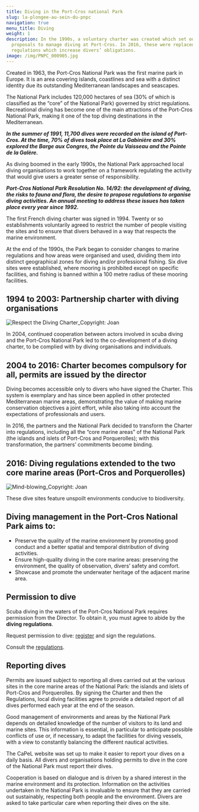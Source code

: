 ```yaml
---
title: Diving in the Port-Cros national Park
slug: la-plongee-au-sein-du-pnpc
navigation: true
menu_title: Diving
weight: 1
description: In the 1990s, a voluntary charter was created which set out
  proposals to manage diving at Port-Cros. In 2016, these were replaced with
  regulations which increase divers’ obligations.
image: /img/PNPC_000905.jpg
---
```

Created in 1963, the Port-Cros National Park was the first marine park in Europe. It is an area covering islands, coastlines and sea with a distinct identity due its outstanding Mediterranean landscapes and seascapes. 

The National Park includes 120,000 hectares of sea (30% of which is classified as the “core” of the National Park) governed by strict regulations. Recreational diving has become one of the main attractions of the Port-Cros National Park, making it one of the top diving destinations in the Mediterranean. 

***In the summer of 1991, 11,700 dives were recorded on the island of Port-Cros. At the time, 70% of dives took place at La Gabinière and 30% explored the Barge aux Congres, the Pointe du Vaisseau and the Pointe de la Galère.***

As diving boomed in the early 1990s, the National Park approached local diving organisations to work together on a framework regulating the activity that would give users a greater sense of responsibility.

***Port-Cros National Park Resolution No. 14/92: the development of diving, the risks to fauna and flora, the desire to propose regulations to organise diving activities. An annual meeting to address these issues has taken place every year since 1992.***

The first French diving charter was signed in 1994. Twenty or so establishments voluntarily agreed to restrict the number of people visiting the sites and to ensure that divers behaved in a way that respects the marine environment.

At the end of the 1990s, the Park began to consider changes to marine regulations and how areas were organised and used, dividing them into distinct geographical zones for diving and/or professional fishing. Six dive sites were established, where mooring is prohibited except on specific facilities, and fishing is banned within a 100 metre radius of these mooring facilities.

## 1994 to 2003: Partnership charter with diving organisations

![](/img/PNPC_000912_2.jpg "Respect the Diving Charter_Copyright: Joan")

In 2004, continued cooperation between actors involved in scuba diving and the Port-Cros National Park led to the co-development of a diving charter, to be complied with by diving organisations and individuals. 

## 2004 to 2016: Charter becomes compulsory for all, permits are issued by the director

Diving becomes accessible only to divers who have signed the Charter. This system is exemplary and has since been applied in other protected Mediterranean marine areas, demonstrating the value of making marine conservation objectives a joint effort, while also taking into account the expectations of professionals and users.

In 2016, the partners and the National Park decided to transform the Charter into regulations, including all the “core marine areas” of the National Park (the islands and islets of Port-Cros and Porquerolles); with this transformation, the partners’ commitments become binding.

## 2016: Diving regulations extended to the two core marine areas (Port-Cros and Porquerolles)

![](/img/PNPC_003369_2.jpg "Mind-blowing_Copyright: Joan")

These dive sites feature unspoilt environments conducive to biodiversity. 

## Diving management in the Port-Cros National Park aims to:

* Preserve the quality of the marine environment by promoting good conduct and a better spatial and temporal distribution of diving activities.
* Ensure high-quality diving in the core marine areas: preserving the environment, the quality of observation, divers’ safety and comfort.
* Showcase and promote the underwater heritage of the adjacent marine area.

## Permission to dive 

Scuba diving in the waters of the Port-Cros National Park requires permission from the Director. To obtain it, you must agree to abide by the **diving regulations**.

Request permission to dive: [register](https://capel.portcros-parcnational.fr/inscription) and sign the regulations.

Consult the [regulations](https://capel.portcros-parcnational.fr/reglementation/).

## Reporting dives 

Permits are issued subject to reporting all dives carried out at the various sites in the core marine areas of the National Park: the islands and islets of Port-Cros and Porquerolles. By signing the Charter and then the Regulations, local diving facilities agree to provide a detailed report of all dives performed each year at the end of the season. 

Good management of environments and areas by the National Park depends on detailed knowledge of the number of visitors to its land and marine sites. This information is essential, in particular to anticipate possible conflicts of use or, if necessary, to adapt the facilities for diving vessels, with a view to constantly balancing the different nautical activities.

The CaPeL website was set up to make it easier to report your dives on a daily basis. All divers and organisations holding permits to dive in the core of the National Park must report their dives. 

Cooperation is based on dialogue and is driven by a shared interest in the marine environment and its protection. Information on the activities undertaken in the National Park is invaluable to ensure that they are carried out sustainably, respecting both people and the environment. Divers are asked to take particular care when reporting their dives on the site.
